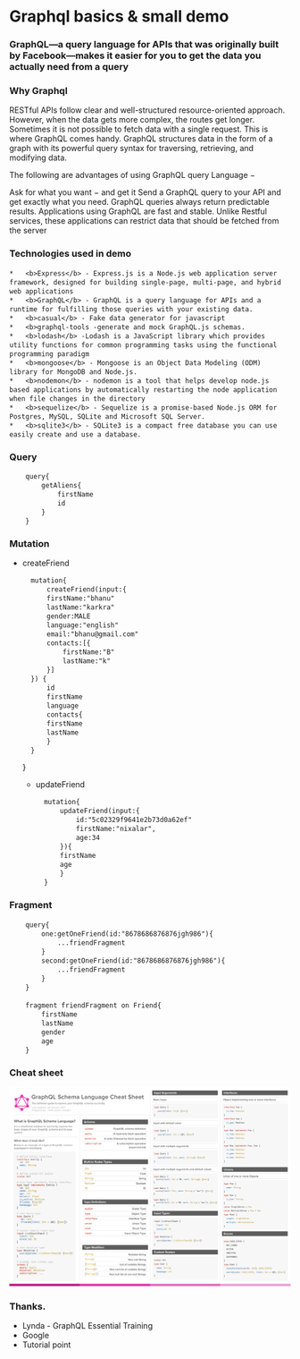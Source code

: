 # Graphql basics & small demo
<h3>GraphQL—a query language for APIs that was originally built by Facebook—makes it easier for you to get the data you actually need from a query</h3>

### Why Graphql
<p>RESTful APIs follow clear and well-structured resource-oriented approach. However, when the data gets more complex, the routes get longer. Sometimes it is not possible to fetch data with a single request. This is where GraphQL comes handy. GraphQL structures data in the form of a graph with its powerful query syntax for traversing, retrieving, and modifying data.

The following are advantages of using GraphQL query Language −

Ask for what you want − and get it
Send a GraphQL query to your API and get exactly what you need. GraphQL queries always return predictable results. Applications using GraphQL are fast and stable. Unlike Restful services, these applications can restrict data that should be fetched from the server</p>

### Technologies used in demo
    *   <b>Express</b> - Express.js is a Node.js web application server framework, designed for building single-page, multi-page, and hybrid web applications
    *   <b>GraphQL</b> - GraphQL is a query language for APIs and a runtime for fulfilling those queries with your existing data.
    *   <b>casual</b> - Fake data generator for javascript
    *   <b>graphql-tools -generate and mock GraphQL.js schemas.
    *   <b>lodash</b> -Lodash is a JavaScript library which provides utility functions for common programming tasks using the functional programming paradigm
    *   <b>mongoose</b> - Mongoose is an Object Data Modeling (ODM) library for MongoDB and Node.js.
    *   <b>nodemon</b> - nodemon is a tool that helps develop node.js based applications by automatically restarting the node application when file changes in the directory
    *   <b>sequelize</b> - Sequelize is a promise-based Node.js ORM for Postgres, MySQL, SQLite and Microsoft SQL Server. 
    *   <b>sqlite3</b> - SQLite3 is a compact free database you can use easily create and use a database.  

### Query
        query{
            getAliens{
                firstName
                id
            }
        }
### Mutation
* createFriend

        mutation{
            createFriend(input:{
            firstName:"bhanu"
            lastName:"karkra"
            gender:MALE
            language:"english"
            email:"bhanu@gmail.com"
            contacts:[{
                firstName:"B"
                lastName:"k"
            }]
        }) {
            id
            firstName
            language
            contacts{
            firstName
            lastName
            }
        }
    }
    * updateFriend

            mutation{
                updateFriend(input:{
                    id:"5c02329f9641e2b73d0a62ef"
                    firstName:"nixalar",
                    age:34
                }){
                firstName
                age
                }
            }

### Fragment

        query{
            one:getOneFriend(id:"8678686876876jgh986"){
                ...friendFragment
            }
            second:getOneFriend(id:"8678686876876jgh986"){
                ...friendFragment
            }
        }

        fragment friendFragment on Friend{
            firstName
            lastName
            gender
            age
        }

### Cheat sheet

<img src="./img/cheat-sheet.png" alt="cheat-sheet">

### Thanks.
*   Lynda - GraphQL Essential Training
*   Google 
*   Tutorial point